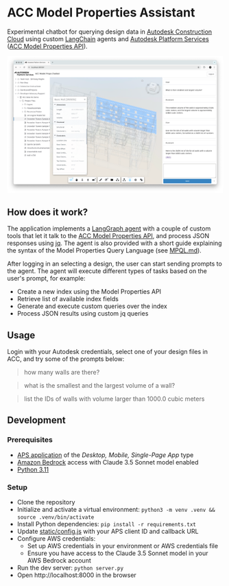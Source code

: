 # ACC Model Properties Assistant

Experimental chatbot for querying design data in [Autodesk Construction Cloud](https://construction.autodesk.com/) using custom [LangChain](https://www.langchain.com) agents and [Autodesk Platform Services](https://aps.autodesk.com) ([ACC Model Properties API](https://aps.autodesk.com/en/docs/acc/v1/tutorials/model-properties/)).

![Thumbnail](thumbnail.png)

## How does it work?

The application implements a [LangGraph agent](https://python.langchain.com/docs/how_to/migrate_agent/) with a couple of custom tools that let it talk to the [ACC Model Properties API](https://aps.autodesk.com/en/docs/acc/v1/tutorials/model-properties/), and process JSON responses using [jq](https://jqlang.org/). The agent is also provided with a short guide explaining the syntax of the Model Properties Query Language (see [MPQL.md](./MPQL.md)).

After logging in an selecting a design, the user can start sending prompts to the agent. The agent will execute different types of tasks based on the user's prompt, for example:

- Create a new index using the Model Properties API
- Retrieve list of available index fields
- Generate and execute custom queries over the index
- Process JSON results using custom jq queries

## Usage

Login with your Autodesk credentials, select one of your design files in ACC, and try some of the prompts below:

> how many walls are there?

> what is the smallest and the largest volume of a wall?

> list the IDs of walls with volume larger than 1000.0 cubic meters

## Development

### Prerequisites

- [APS application](https://aps.autodesk.com/en/docs/oauth/v2/tutorials/create-app/) of the _Desktop, Mobile, Single-Page App_ type
- [Amazon Bedrock](https://aws.amazon.com/bedrock/) access with Claude 3.5 Sonnet model enabled
- [Python 3.11](https://www.python.org/downloads/)

### Setup

- Clone the repository
- Initialize and activate a virtual environment: `python3 -m venv .venv && source .venv/bin/activate`
- Install Python dependencies: `pip install -r requirements.txt`
- Update [static/config.js](static/config.js) with your APS client ID and callback URL
- Configure AWS credentials:
  - Set up AWS credentials in your environment or AWS credentials file
  - Ensure you have access to the Claude 3.5 Sonnet model in your AWS Bedrock account
- Run the dev server: `python server.py`
- Open http://localhost:8000 in the browser